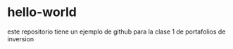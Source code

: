 # hello-world
este repositorio tiene un ejemplo de github para la clase 1 de portafolios de inversion
